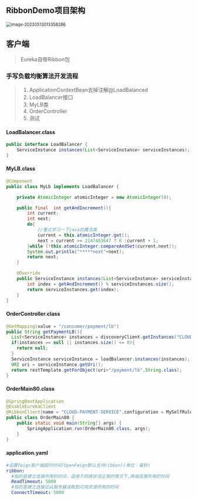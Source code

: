 ## RibbonDemo项目架构

<img src="https://ldt-typora.oss-cn-shenzhen.aliyuncs.com/img/image-20220513013358286.png" alt="image-20220513013358286" style="zoom:80%;" />

## 客户端

>Eureka自带Ribbon包

### 手写负载均衡算法开发流程

>1. ApplicationContextBean去掉注解@LoadBalanced
>2. LoadBalancer接口
>3. MyLB类
>4. OrderController
>5. 测试

#### LoadBalancer.class

```java
public interface LoadBalancer {
    ServiceInstance instances(List<ServiceInstance> serviceInstances);
}
```

#### MyLB.class

```java
@Component
public class MyLb implements LoadBalancer {

    private AtomicInteger atomicInteger = new AtomicInteger(0);

    public final  int getAndIncrement(){
        int current;
        int next;
        do{
          	//重点学习一下java的魔法类
            current = this.atomicInteger.get();
            next = current >= 2147483647 ? 0 :current + 1;
        }while (!this.atomicInteger.compareAndSet(current,next));
        System.out.println("*****next"+next);
        return next;
    }

    @Override
    public ServiceInstance instances(List<ServiceInstance> serviceInstances) {
        int index = getAndIncrement() % serviceInstances.size();
        return serviceInstances.get(index);
    }
}
```

#### OrderController.class

```java
@GetMapping(value = "/consumer/payment/lb")
public String getPaymentLB(){
  List<ServiceInstance> instances = discoveryClient.getInstances("CLOUD-PAYMENT-SERVICE");
  if(instances == null || instances.size() <= 0){
    return null;
  }
  ServiceInstance serviceInstance = loadBalancer.instances(instances);
  URI uri = serviceInstance.getUri();
  return restTemplate.getForObject(uri+"/payment/lb",String.class);
}
```

#### OrderMain80.class

```java
@SpringBootApplication
@EnableEurekaClient
@RibbonClient(name = "CLOUD-PAYMENT-SERVICE",configuration = MySelfRule.class)
public class OrderMain80 {
    public static void main(String[] args) {
        SpringApplication.run(OrderMain80.class, args);
    }
}
```

#### application.yaml

```yaml
#设置feign客户端超时时间(OpenFeign默认支持ribbon)(单位：毫秒)
ribbon:
  #指的是建立连接所用的时间，适用于网络状况正常的情况下,两端连接所用的时间
  ReadTimeout: 5000
  #指的是建立连接后从服务器读取到可用资源所用的时间
  ConnectTimeout: 5000
```

